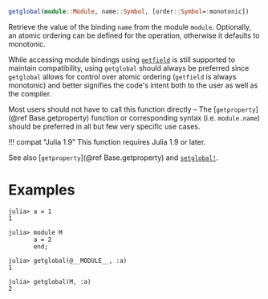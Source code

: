 ```julia
getglobal(module::Module, name::Symbol, [order::Symbol=:monotonic])
```

Retrieve the value of the binding `name` from the module `module`. Optionally, an atomic ordering can be defined for the operation, otherwise it defaults to monotonic.

While accessing module bindings using [`getfield`](@ref) is still supported to maintain compatibility, using `getglobal` should always be preferred since `getglobal` allows for control over atomic ordering (`getfield` is always monotonic) and better signifies the code's intent both to the user as well as the compiler.

Most users should not have to call this function directly – The [`getproperty`](@ref Base.getproperty) function or corresponding syntax (i.e. `module.name`) should be preferred in all but few very specific use cases.

!!! compat "Julia 1.9"
    This function requires Julia 1.9 or later.


See also [`getproperty`](@ref Base.getproperty) and [`setglobal!`](@ref).

# Examples

```jldoctest
julia> a = 1
1

julia> module M
       a = 2
       end;

julia> getglobal(@__MODULE__, :a)
1

julia> getglobal(M, :a)
2
```

